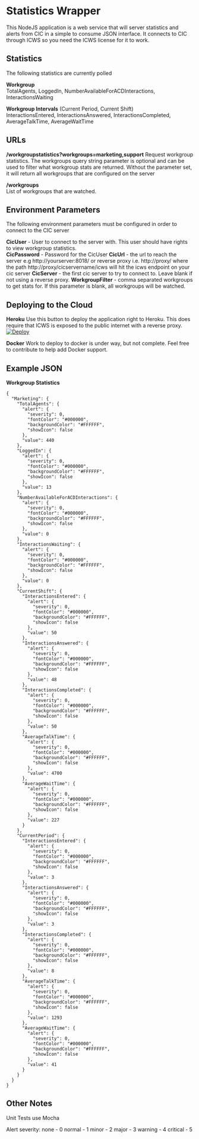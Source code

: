 Statistics Wrapper
===========================
This NodeJS application is a web service that will server statistics and alerts from CIC in a simple to consume JSON interface.  It connects to CIC through ICWS so you need the ICWS license for it to work.  

Statistics
----------
The following statistics are currently polled

**Workgroup**  
TotalAgents, LoggedIn, NumberAvailableForACDInteractions, InteractionsWaiting

**Workgroup Intervals**
(Current Period, Current Shift)  
InteractionsEntered, InteractionsAnswered, InteractionsCompleted, AverageTalkTime, AverageWaitTime


URLs
----------
**/workgroupstatistics?workgroups=marketing,support**
Request workgroup statistics.  The workgroups query string parameter is optional and can be used to filter what workgroup stats are returned.  Without the parameter set, it will return all workgroups that are configured on the server

**/workgroups**  
List of workgroups that are watched.

Environment Parameters
----------
The following environment parameters must be configured in order to connect to the CIC server

**CicUser** - User to connect to the server with.  This user should have rights to view workgroup statistics.  
**CicPassword** - Password for the CicUser
**CicUrl** - the url to reach the server e.g http://yourserver:8018/ or reverse proxy i.e. http://proxy/ where the path http://proxy/cicservername/icws will hit the icws endpoint on your cic server
**CicServer** - the first cic server to try to connect to.  Leave blank if not using a reverse proxy.
**WorkgroupFilter**  - comma separated workgroups to get stats for.  If this parameter is blank, all workgroups will be watched.

Deploying to the Cloud
----------
**Heroku**
Use this button to deploy the application right to Heroku.  This does require that ICWS is exposed to the public internet with a reverse proxy.
[![Deploy](https://www.herokucdn.com/deploy/button.png)](https://heroku.com/deploy?template=https://github.com/InteractiveIntelligence/StatisticsWrapper)

**Docker**
Work to deploy to docker is under way, but not complete.  Feel free to contribute to help add Docker support.

Example JSON
----------
**Workgroup Statistics**

    {
      "Marketing": {
        "TotalAgents": {
          "alert": {
            "severity": 0,
            "fontColor": "#000000",
            "backgroundColor": "#FFFFFF",
            "showIcon": false
          },
          "value": 440
        },
        "LoggedIn": {
          "alert": {
            "severity": 0,
            "fontColor": "#000000",
            "backgroundColor": "#FFFFFF",
            "showIcon": false
          },
          "value": 13
        },
        "NumberAvailableForACDInteractions": {
          "alert": {
            "severity": 0,
            "fontColor": "#000000",
            "backgroundColor": "#FFFFFF",
            "showIcon": false
          },
          "value": 0
        },
        "InteractionsWaiting": {
          "alert": {
            "severity": 0,
            "fontColor": "#000000",
            "backgroundColor": "#FFFFFF",
            "showIcon": false
          },
          "value": 0
        },
        "CurrentShift": {
          "InteractionsEntered": {
            "alert": {
              "severity": 0,
              "fontColor": "#000000",
              "backgroundColor": "#FFFFFF",
              "showIcon": false
            },
            "value": 50
          },
          "InteractionsAnswered": {
            "alert": {
              "severity": 0,
              "fontColor": "#000000",
              "backgroundColor": "#FFFFFF",
              "showIcon": false
            },
            "value": 48
          },
          "InteractionsCompleted": {
            "alert": {
              "severity": 0,
              "fontColor": "#000000",
              "backgroundColor": "#FFFFFF",
              "showIcon": false
            },
            "value": 50
          },
          "AverageTalkTime": {
            "alert": {
              "severity": 0,
              "fontColor": "#000000",
              "backgroundColor": "#FFFFFF",
              "showIcon": false
            },
            "value": 4700
          },
          "AverageWaitTime": {
            "alert": {
              "severity": 0,
              "fontColor": "#000000",
              "backgroundColor": "#FFFFFF",
              "showIcon": false
            },
            "value": 227
          }
        },
        "CurrentPeriod": {
          "InteractionsEntered": {
            "alert": {
              "severity": 0,
              "fontColor": "#000000",
              "backgroundColor": "#FFFFFF",
              "showIcon": false
            },
            "value": 3
          },
          "InteractionsAnswered": {
            "alert": {
              "severity": 0,
              "fontColor": "#000000",
              "backgroundColor": "#FFFFFF",
              "showIcon": false
            },
            "value": 3
          },
          "InteractionsCompleted": {
            "alert": {
              "severity": 0,
              "fontColor": "#000000",
              "backgroundColor": "#FFFFFF",
              "showIcon": false
            },
            "value": 8
          },
          "AverageTalkTime": {
            "alert": {
              "severity": 0,
              "fontColor": "#000000",
              "backgroundColor": "#FFFFFF",
              "showIcon": false
            },
            "value": 1293
          },
          "AverageWaitTime": {
            "alert": {
              "severity": 0,
              "fontColor": "#000000",
              "backgroundColor": "#FFFFFF",
              "showIcon": false
            },
            "value": 41
          }
        }
      }
    }


Other Notes
----------
Unit Tests use Mocha

Alert severity:
none - 0
normal - 1
minor - 2
major - 3
warning - 4
critical - 5

